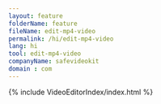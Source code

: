 ```yaml
---
layout: feature
folderName: feature
fileName: edit-mp4-video
permalink: /hi/edit-mp4-video
lang: hi
tool: edit-mp4-video
companyName: safevideokit
domain : com
---
```


{% include VideoEditorIndex/index.html %}

   